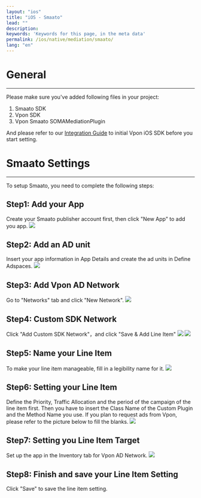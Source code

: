```yaml
---
layout: "ios"
title: "iOS - Smaato"
lead: ""
description:
keywords: 'Keywords for this page, in the meta data'
permalink: /ios/native/mediation/smaato/
lang: "en"
---
```


# General
---
Please make sure you've added following files in your project:

1. Smaato SDK
2. Vpon SDK
3. Vpon Smaato SOMAMediationPlugin

And please refer to our [Integration Guide] to initial Vpon iOS SDK before you start setting.

# Smaato Settings
---
To setup Smaato, you need to complete the following steps:

## Step1: Add your App
Create your Smaato publisher account first, then click "New App" to add you app.
![][1]

## Step2: Add an AD unit
Insert your app information in App Details and create the ad units in Define Adspaces.
![][2]

## Step3: Add Vpon AD Network
Go to "Networks" tab and click "New Network".
![][3]

## Step4: Custom SDK Network
Click "Add Custom SDK Network"，and click "Save & Add Line Item"
![][4]
![][5]

## Step5: Name your Line Item
To make your line item manageable, fill in a legibility name for it.
![][6]

## Step6: Setting your Line Item
Define the Priority, Traffic Allocation and the period of the campaign of the line item first. Then you have to insert the Class Name of the Custom Plugin and the Method Name you use. If you plan to request ads from Vpon, please refer to the picture below to fill the blanks.
![][7]

## Step7: Setting you Line Item Target
Set up the app in the Inventory tab for Vpon AD Network.
![][8]

## Step8: Finish and save your Line Item Setting
Click "Save" to save the line item setting.


  [1]: {{site.imgurl}}/Smaato_001.png
  [2]: {{site.imgurl}}/Smaato_011.png
  [3]: {{site.imgurl}}/Smaato_003.png
  [4]: {{site.imgurl}}/Smaato_004.png
  [5]: {{site.imgurl}}/Smaato_005.png
  [6]: {{site.imgurl}}/Smaato_006.png
  [7]: {{site.imgurl}}/Smaato_017.png
  [8]: {{site.imgurl}}/Smaato_014.png

[Integration Guide]: ../../integration-guide/#initial-sdk